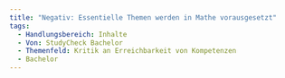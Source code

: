 ```yaml
---
title: "Negativ: Essentielle Themen werden in Mathe vorausgesetzt"
tags:
  - Handlungsbereich: Inhalte
  - Von: StudyCheck Bachelor
  - Themenfeld: Kritik an Erreichbarkeit von Kompetenzen
  - Bachelor
---
```

